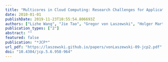 ```yaml
---
title: "Multicores in Cloud Computing: Research Challenges for Applications"
date: 2010-01-01
publishDate: 2019-11-23T10:55:54.806693Z
authors: ["Lizhe Wang", "Jie Tao", "Gregor von Laszewski", "Holger Marten"]
publication_types: ["2"]
abstract: ""
featured: false
publication: "*JCP*"
url_pdf: "https://laszewski.github.io/papers/vonLaszewski-09-jcp2.pdf"
doi: "10.4304/jcp.5.6.958-964"
---
```


